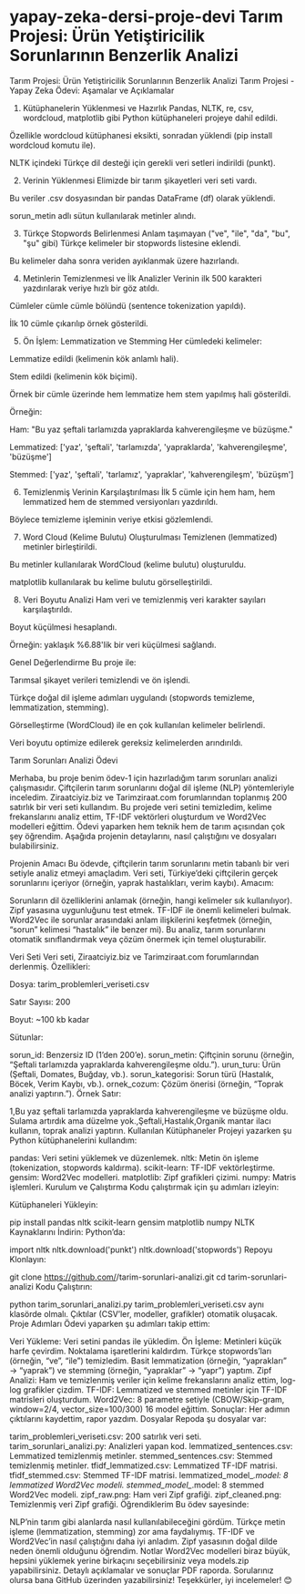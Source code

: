 # yapay-zeka-dersi-proje-devi Tarım Projesi: Ürün Yetiştiricilik Sorunlarının Benzerlik Analizi
 Tarım Projesi: Ürün Yetiştiricilik Sorunlarının Benzerlik Analizi
 Tarım Projesi - Yapay Zeka Ödevi: Aşamalar ve Açıklamalar
1. Kütüphanelerin Yüklenmesi ve Hazırlık
Pandas, NLTK, re, csv, wordcloud, matplotlib gibi Python kütüphaneleri projeye dahil edildi.

Özellikle wordcloud kütüphanesi eksikti, sonradan yüklendi (pip install wordcloud komutu ile).

NLTK içindeki Türkçe dil desteği için gerekli veri setleri indirildi (punkt).

2. Verinin Yüklenmesi
Elimizde bir tarım şikayetleri veri seti vardı.

Bu veriler .csv dosyasından bir pandas DataFrame (df) olarak yüklendi.

sorun_metin adlı sütun kullanılarak metinler alındı.

3. Türkçe Stopwords Belirlenmesi
Anlam taşımayan ("ve", "ile", "da", "bu", "şu" gibi) Türkçe kelimeler bir stopwords listesine eklendi.

Bu kelimeler daha sonra veriden ayıklanmak üzere hazırlandı.

4. Metinlerin Temizlenmesi ve İlk Analizler
Verinin ilk 500 karakteri yazdırılarak veriye hızlı bir göz atıldı.

Cümleler cümle cümle bölündü (sentence tokenization yapıldı).

İlk 10 cümle çıkarılıp örnek gösterildi.

5. Ön İşlem: Lemmatization ve Stemming
Her cümledeki kelimeler:

Lemmatize edildi (kelimenin kök anlamlı hali).

Stem edildi (kelimenin kök biçimi).

Örnek bir cümle üzerinde hem lemmatize hem stem yapılmış hali gösterildi.

Örneğin:

Ham: "Bu yaz şeftali tarlamızda yapraklarda kahverengileşme ve büzüşme."

Lemmatized: ['yaz', 'şeftali', 'tarlamızda', 'yapraklarda', 'kahverengileşme', 'büzüşme']

Stemmed: ['yaz', 'şeftali', 'tarlamız', 'yapraklar', 'kahverengileşm', 'büzüşm']

6. Temizlenmiş Verinin Karşılaştırılması
İlk 5 cümle için hem ham, hem lemmatized hem de stemmed versiyonları yazdırıldı.

Böylece temizleme işleminin veriye etkisi gözlemlendi.

7. Word Cloud (Kelime Bulutu) Oluşturulması
Temizlenen (lemmatized) metinler birleştirildi.

Bu metinler kullanılarak WordCloud (kelime bulutu) oluşturuldu.

matplotlib kullanılarak bu kelime bulutu görselleştirildi.

8. Veri Boyutu Analizi
Ham veri ve temizlenmiş veri karakter sayıları karşılaştırıldı.

Boyut küçülmesi hesaplandı.

Örneğin: yaklaşık %6.88'lik bir veri küçülmesi sağlandı.

 Genel Değerlendirme
Bu proje ile:

Tarımsal şikayet verileri temizlendi ve ön işlendi.

Türkçe doğal dil işleme adımları uygulandı (stopwords temizleme, lemmatization, stemming).

Görselleştirme (WordCloud) ile en çok kullanılan kelimeler belirlendi.

Veri boyutu optimize edilerek gereksiz kelimelerden arındırıldı.

Tarım Sorunları Analizi Ödevi

Merhaba, bu proje benim ödev-1 için hazırladığım tarım sorunları analizi çalışmasıdır. Çiftçilerin tarım sorunlarını doğal dil işleme (NLP) yöntemleriyle inceledim. Ziraatciyiz.biz ve Tarimziraat.com forumlarından toplanmış 200 satırlık bir veri seti kullandım. Bu projede veri setini temizledim, kelime frekanslarını analiz ettim, TF-IDF vektörleri oluşturdum ve Word2Vec modelleri eğittim. Ödevi yaparken hem teknik hem de tarım açısından çok şey öğrendim. Aşağıda projenin detaylarını, nasıl çalıştığını ve dosyaları bulabilirsiniz.

Projenin Amacı
Bu ödevde, çiftçilerin tarım sorunlarını metin tabanlı bir veri setiyle analiz etmeyi amaçladım. Veri seti, Türkiye’deki çiftçilerin gerçek sorunlarını içeriyor (örneğin, yaprak hastalıkları, verim kaybı). Amacım:

Sorunların dil özelliklerini anlamak (örneğin, hangi kelimeler sık kullanılıyor).
Zipf yasasına uygunluğunu test etmek.
TF-IDF ile önemli kelimeleri bulmak.
Word2Vec ile sorunlar arasındaki anlam ilişkilerini keşfetmek (örneğin, “sorun” kelimesi “hastalık” ile benzer mi).
Bu analiz, tarım sorunlarını otomatik sınıflandırmak veya çözüm önermek için temel oluşturabilir.

Veri Seti
Veri seti, Ziraatciyiz.biz ve Tarimziraat.com forumlarından derlenmiş. Özellikleri:

Dosya: tarim_problemleri_veriseti.csv

Satır Sayısı: 200

Boyut: ~100 kb kadar

Sütunlar:

sorun_id: Benzersiz ID (1’den 200’e).
sorun_metin: Çiftçinin sorunu (örneğin, “Şeftali tarlamızda yapraklarda kahverengileşme oldu.”).
urun_turu: Ürün (Şeftali, Domates, Buğday, vb.).
sorun_kategorisi: Sorun türü (Hastalık, Böcek, Verim Kaybı, vb.).
ornek_cozum: Çözüm önerisi (örneğin, “Toprak analizi yaptırın.”).
Örnek Satır:

1,Bu yaz şeftali tarlamızda yapraklarda kahverengileşme ve büzüşme oldu. Sulama artırdık ama düzelme yok.,Şeftali,Hastalık,Organik mantar ilacı kullanın, toprak analizi yaptırın.
Kullanılan Kütüphaneler
Projeyi yazarken şu Python kütüphanelerini kullandım:

pandas: Veri setini yüklemek ve düzenlemek.
nltk: Metin ön işleme (tokenization, stopwords kaldırma).
scikit-learn: TF-IDF vektörleştirme.
gensim: Word2Vec modelleri.
matplotlib: Zipf grafikleri çizimi.
numpy: Matris işlemleri.
Kurulum ve Çalıştırma
Kodu çalıştırmak için şu adımları izleyin:

Kütüphaneleri Yükleyin:

pip install pandas nltk scikit-learn gensim matplotlib numpy
NLTK Kaynaklarını İndirin: Python’da:

import nltk
nltk.download('punkt')
nltk.download('stopwords')
Repoyu Klonlayın:

git clone https://github.com/<kullanici-adi>/tarim-sorunlari-analizi.git
cd tarim-sorunlari-analizi
Kodu Çalıştırın:

python tarim_sorunlari_analizi.py
tarim_problemleri_veriseti.csv aynı klasörde olmalı.
Çıktılar (CSV’ler, modeller, grafikler) otomatik oluşacak.
Proje Adımları
Ödevi yaparken şu adımları takip ettim:

Veri Yükleme: Veri setini pandas ile yükledim.
Ön İşleme:
Metinleri küçük harfe çevirdim.
Noktalama işaretlerini kaldırdım.
Türkçe stopwords’ları (örneğin, “ve”, “ile”) temizledim.
Basit lemmatization (örneğin, “yaprakları” → “yaprak”) ve stemming (örneğin, “yapraklar” → “yapr”) yaptım.
Zipf Analizi: Ham ve temizlenmiş veriler için kelime frekanslarını analiz ettim, log-log grafikler çizdim.
TF-IDF: Lemmatized ve stemmed metinler için TF-IDF matrisleri oluşturdum.
Word2Vec: 8 parametre setiyle (CBOW/Skip-gram, window=2/4, vector_size=100/300) 16 model eğittim.
Sonuçlar: Her adımın çıktılarını kaydettim, rapor yazdım.
Dosyalar
Repoda şu dosyalar var:

tarim_problemleri_veriseti.csv: 200 satırlık veri seti.
tarim_sorunlari_analizi.py: Analizleri yapan kod.
lemmatized_sentences.csv: Lemmatized temizlenmiş metinler.
stemmed_sentences.csv: Stemmed temizlenmiş metinler.
tfidf_lemmatized.csv: Lemmatized TF-IDF matrisi.
tfidf_stemmed.csv: Stemmed TF-IDF matrisi.
lemmatized_model_*.model: 8 lemmatized Word2Vec modeli.
stemmed_model_*.model: 8 stemmed Word2Vec modeli.
zipf_raw.png: Ham veri Zipf grafiği.
zipf_cleaned.png: Temizlenmiş veri Zipf grafiği.
Öğrendiklerim
Bu ödev sayesinde:

NLP’nin tarım gibi alanlarda nasıl kullanılabileceğini gördüm.
Türkçe metin işleme (lemmatization, stemming) zor ama faydalıymış.
TF-IDF ve Word2Vec’in nasıl çalıştığını daha iyi anladım.
Zipf yasasının doğal dilde neden önemli olduğunu öğrendim.
Notlar
Word2Vec modelleri biraz büyük, hepsini yüklemek yerine birkaçını seçebilirsiniz veya models.zip yapabilirsiniz.
Detaylı açıklamalar ve sonuçlar PDF raporda.
Sorularınız olursa bana GitHub üzerinden yazabilirsiniz!
Teşekkürler, iyi incelemeler! 😊
